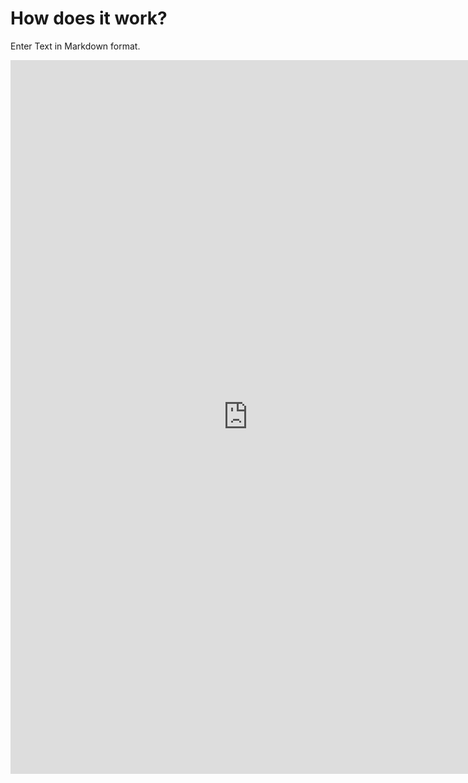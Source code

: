 # How does it work?

Enter Text in Markdown format.

<iframe src="https://docs.google.com/spreadsheet/embeddedform?formkey=dG1xenYtLXotYVN4Z211YTRXT3FyS1E6MQ" width="760" height="1142" frameborder="0" marginheight="0" marginwidth="0">Loading...</iframe>